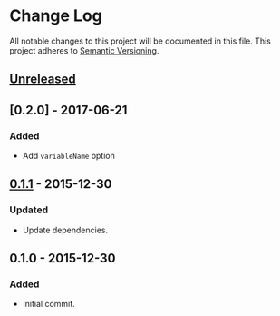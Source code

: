 # Change Log
All notable changes to this project will be documented in this file.
This project adheres to [Semantic Versioning](http://semver.org/).

## [Unreleased]

## [0.2.0] - 2017-06-21
### Added
- Add `variableName` option

## [0.1.1] - 2015-12-30
### Updated
- Update dependencies.

## 0.1.0 - 2015-12-30
### Added
- Initial commit.

[Unreleased]: https://github.com/exeto/gulp-svg2string/compare/v0.1.1...HEAD
[0.1.1]: https://github.com/exeto/gulp-svg2string/compare/v0.1.0...v0.1.1
